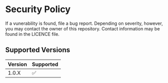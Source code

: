 # Security Policy
If a vunerability is found, file a bug report. Depending on severity, however, you may contact the owner of this repository. Contact information may be found in the LICENCE file.

## Supported Versions

| Version | Supported          |
| ------- | ------------------ |
| 1.0.X   | :white_check_mark: |
